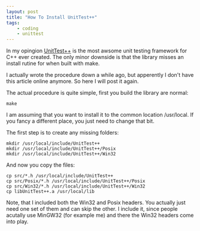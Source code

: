 ```yaml
---
layout: post
title: "How To Install UnitTest++"
tags:
    - coding
    - unittest
---
```


In my opingion [UnitTest++] is the most awsome unit testing framework for
C++ ever created. The only minor downside is that the library misses an install
rutine for when built with make. 

I actually wrote the procedure down a while ago, but apperently I don't have 
this article online anymore. So here I will post it again.

The actual procedure is quite simple, first you build the library are normal:

    make
    
I am assuming that you want to install it to the common location /usr/local. 
If you fancy a different place, you just need to change that bit.

The first step is to create any missing folders:

    mkdir /usr/local/include/UnitTest++
    mkdir /usr/local/include/UnitTest++/Posix
    mkdir /usr/local/include/UnitTest++/Win32
    
And now you copy the files:

    cp src/*.h /usr/local/include/UnitTest++
    cp src/Posix/*.h /usr/local/include/UnitTest++/Posix
    cp src/Win32/*.h /usr/local/include/UnitTest++/Win32
    cp libUnitTest++.a /usr/local/lib
    
Note, that I included both the Win32 and Posix headers. You actually just need 
one set of them and can skip the other. I include it, since people acutally use
MinGW32 (for example me) and there the Win32 headers come into play.

[UnitTest++]: http://unittest-cpp.sourceforge.net/
